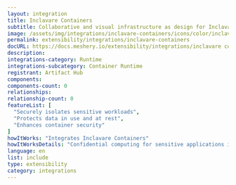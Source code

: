 ```yaml
---
layout: integration
title: Inclavare Containers
subtitle: Collaborative and visual infrastructure as design for Inclavare Containers
image: /assets/img/integrations/inclavare-containers/icons/color/inclavare-containers-color.svg
permalink: extensibility/integrations/inclavare-containers
docURL: https://docs.meshery.io/extensibility/integrations/inclavare containers
description: 
integrations-category: Runtime
integrations-subcategory: Container Runtime
registrant: Artifact Hub
components: 
components-count: 0
relationships: 
relationship-count: 0
featureList: [
  "Securely isolates sensitive workloads",
  "Protects data in use and at rest",
  "Enhances container security"
]
howItWorks: "Integrates Inclavare Containers"
howItWorksDetails: "Confidential computing for sensitive applications in Kubernetes"
language: en
list: include
type: extensibility
category: integrations
---
```

